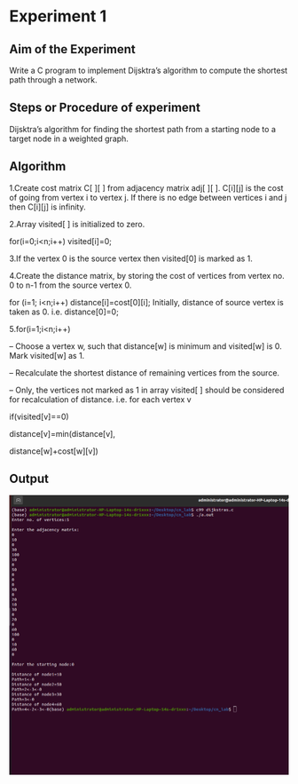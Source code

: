 # Experiment 1

## Aim of the Experiment
Write a C program to implement Dijsktra’s algorithm to compute the shortest path through a network.

## Steps or Procedure of experiment
Dijsktra’s algorithm for finding the shortest path from a starting node to a target node in a weighted graph.

## Algorithm
1.Create cost matrix C[ ][ ] from adjacency matrix adj[ ][ ]. C[i][j] is the cost of going from vertex i to vertex j. If there is no edge between vertices i and j then C[i][j] is infinity.

2.Array visited[ ] is initialized to zero.

for(i=0;i<n;i++) visited[i]=0;

3.If the vertex 0 is the source vertex then visited[0] is marked as 1.

4.Create the distance matrix, by storing the cost of vertices from vertex no. 0 to n-1 from the source vertex 0.

for (i=1; i<n;i++) distance[i]=cost[0][i]; Initially, distance of source vertex is taken as 0. i.e. distance[0]=0;

5.for(i=1;i<n;i++)

– Choose a vertex w, such that distance[w] is minimum and visited[w] is 0. Mark visited[w] as 1.

– Recalculate the shortest distance of remaining vertices from the source.

– Only, the vertices not marked as 1 in array visited[ ] should be considered for recalculation of distance. i.e. for each vertex v

if(visited[v]==0)

distance[v]=min(distance[v],

distance[w]+cost[w][v])

## Output
![output](Dijkstra.png)
